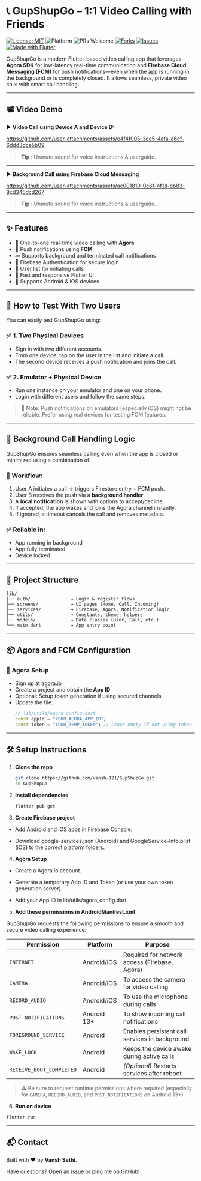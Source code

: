 # 📞 GupShupGo – 1:1 Video Calling with Friends

[![License: MIT](https://img.shields.io/badge/License-MIT-blue.svg)](LICENSE)
![Platform](https://img.shields.io/badge/platform-flutter-blue.svg)
![PRs Welcome](https://img.shields.io/badge/PRs-welcome-brightgreen.svg)
[![Forks](https://img.shields.io/github/forks/vansh-121/GupShupGo.svg)](https://github.com/vansh-121/GupShupGo/network/members)
[![Issues](https://img.shields.io/github/issues/vansh-121/GupShupGo.svg)](https://github.com/vansh-121/GupShupGo/issues)
[![Made with Flutter](https://img.shields.io/badge/Made%20with-Flutter-02569B?logo=flutter)](https://flutter.dev)

GupShupGo is a modern Flutter-based video calling app that leverages **Agora SDK** for low-latency real-time communication and **Firebase Cloud Messaging (FCM)** for push notifications—even when the app is running in the background or is completely closed. It allows seamless, private video calls with smart call handling.

---

## 📽️ Video Demo

▶️ **Video Call using Device A and Device B:** 

https://github.com/user-attachments/assets/e4f4f005-3ce5-4afa-a6cf-6ddd3dce5b09

> **Tip** : Unmute sound for voice instructions & userguide. 

---

▶️ **Background Call using Firebase Cloud Messaging**

https://github.com/user-attachments/assets/ac001810-0c6f-4f1d-bb83-8cd345dcd267

> **Tip** : Unmute sound for voice instructions & userguide. 

---

## ✨ Features

- 🔗 One-to-one real-time video calling with **Agora**
- 🔔 Push notifications using **FCM**
- 💤 Supports background and terminated call notifications
- 🔐 Firebase Authentication for secure login
- 👥 User list for initiating calls
- 🚀 Fast and responsive Flutter UI
- 📱 Supports Android & iOS devices

---

## 🧪 How to Test With Two Users

You can easily test GupShupGo using:

### ✅ 1. Two Physical Devices
- Sign in with two different accounts.
- From one device, tap on the user in the list and initiate a call.
- The second device receives a push notification and joins the call.

### ✅ 2. Emulator + Physical Device
- Run one instance on your emulator and one on your phone.
- Login with different users and follow the same steps.

> 📌 Note: Push notifications on emulators (especially iOS) might not be reliable. Prefer using real devices for testing FCM features.

---

## 🧠 Background Call Handling Logic

GupShupGo ensures seamless calling even when the app is closed or minimized using a combination of:

### 🔄 Workflow:

1. User A initiates a call → triggers Firestore entry + FCM push.
2. User B receives the push via a **background handler**.
3. A **local notification** is shown with options to accept/decline.
4. If accepted, the app wakes and joins the Agora channel instantly.
5. If ignored, a timeout cancels the call and removes metadata.

### ✅ Reliable in:
- App running in background
- App fully terminated
- Device locked

---

## 📁 Project Structure

```plaintext
lib/
├── auth/               → Login & register flows
├── screens/            → UI pages (Home, Call, Incoming)
├── services/           → Firebase, Agora, Notification logic
├── utils/              → Constants, theme, helpers
├── models/             → Data classes (User, Call, etc.)
└── main.dart           → App entry point
```

---

## 📦 Agora and FCM Configuration

### 🔧 Agora Setup
- Sign up at [agora.io](https://www.agora.io/)
- Create a project and obtain the **App ID**
- Optional: Setup token generation if using secured channels
- Update the file:
  ```dart
  // lib/utils/agora_config.dart
  const appId = "YOUR_AGORA_APP_ID";
  const token = "YOUR_TEMP_TOKEN"; // Leave empty if not using token
  ```

---


## 🛠️ Setup Instructions

1. **Clone the repo**
   ```bash
   git clone https://github.com/vansh-121/GupShupGo.git
   cd GupShupGo
   ```

2. **Install dependencies**
   ```bash
   flutter pub get
   ```
3. **Create Firebase project**

  - Add Android and iOS apps in Firebase Console.

  - Download google-services.json (Android) and GoogleService-Info.plist (iOS) to the correct platform folders.
    
4. **Agora Setup**
  
  - Create a Agora.io account.

  - Generate a temporary App ID and Token (or use your own token generation server).

  - Add your App ID in lib/utils/agora_config.dart.
  
5. **Add these permissions in AndroidManifest.xml** 

GupShupGo requests the following permissions to ensure a smooth and secure video calling experience:

| Permission              | Platform     | Purpose                                      |
|-------------------------|--------------|----------------------------------------------|
| `INTERNET`              | Android/iOS  | Required for network access (Firebase, Agora) |
| `CAMERA`                | Android/iOS  | To access the camera for video calling        |
| `RECORD_AUDIO`          | Android/iOS  | To use the microphone during calls            |
| `POST_NOTIFICATIONS`    | Android 13+  | To show incoming call notifications           |
| `FOREGROUND_SERVICE`    | Android      | Enables persistent call services in background |
| `WAKE_LOCK`             | Android      | Keeps the device awake during active calls    |
| `RECEIVE_BOOT_COMPLETED`| Android      | *(Optional)* Restarts services after reboot   |


> ⚠️ Be sure to request runtime permissions where required (especially for `CAMERA`, `RECORD_AUDIO`, and `POST_NOTIFICATIONS` on Android 13+).


6. **Run on device**
```bash
flutter run
```

---

## 📬 Contact

Built with ❤️ by **Vansh Sethi**.

Have questions? Open an issue or ping me on GitHub!
